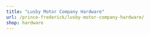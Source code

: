 ```yaml
---
title: "Lusby Motor Company Hardware"
url: /prince-frederick/lusby-motor-company-hardware/
shop: hardware
---
```

